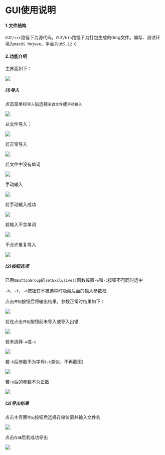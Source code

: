 # GUI使用说明

#### 1.文件结构

`GUI/src`路径下为源代码，`GUI/bin`路径下为打包生成的dmg文件。编写、测试环境为`macOS Mojave`，平台为`Qt5.12.0`

#### 2.功能介绍

主界面如下：

![](./1.png)

##### (1)导入

点击菜单栏`导入`后选择`来自文件`或`手动输入`

![](./2.png)



从文件导入：

![](./3.png)



若正常导入

![](./4.png)



若文件中没有单词

![](./5.png)



手动输入

![](./7.png)



若手动输入成功

![](./8.png)



若输入不含单词

![](./9.png)



不允许重复导入

![](./6.png)

##### (2)按钮选项

已用`QButtonGroup`的`setExclusive()`函数设置`-w`和`-c`按钮不可同时选中

`-h`、`-t`、`-n`按钮在不被选中时隐藏后面的输入参数框

点击`开始`按钮后将输出结果，参数正常时结果如下：

![](./10.png)



若在点击`开始`按钮前未导入或导入出错

![](./11.png)



若未选择`-w`或`-c`

![](./14.png)



若`-h`后参数不为字母(`-t`类似，不再截图）

![](./12.png)



若`-n`后的参数不为正数

![](./13.png)

##### (3)导出结果

点击主界面`导出`按钮后选择存储位置并输入文件名

![](./15.png)



点击`存储`后若成功导出

![](./16.png)